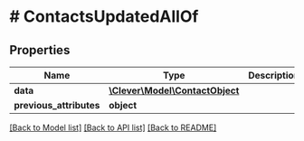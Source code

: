 # # ContactsUpdatedAllOf

## Properties

Name | Type | Description | Notes
------------ | ------------- | ------------- | -------------
**data** | [**\Clever\Model\ContactObject**](ContactObject.md) |  | [optional]
**previous_attributes** | **object** |  | [optional]

[[Back to Model list]](../../README.md#models) [[Back to API list]](../../README.md#endpoints) [[Back to README]](../../README.md)
